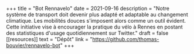 +++
title = "Bot Rennavelo"
date = 2021-09-16
description = "Notre système de transport doit devenir plus adapté et adaptable au changement climatique. Les mobilités douces s'imposent alors comme un outil évident. Cette initiative vise à encourager la pratique du vélo à Rennes en postant des statistiques d'usage quotidiennement sur Twitter."
draft = false
[[resources]]
    text = "Dépôt"
    link = "https://github.com/thomas-bouvier/rennavelo-bot"
+++
